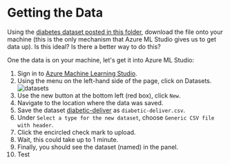 # Getting the Data
Using the [diabetes dataset posted in this folder](dataset_diab/diabetic-deliver.csv), download the file onto your machine (this
is the only mechanism that Azure ML Studio gives us to get data up). Is this ideal? Is there a better way to do this?

One the data is on your machine, let's get it into Azure ML Studio:

1. Sign in to [Azure Machine Learning Studio](https://studio.azureml.net/).
2. Using the menu on the left-hand side of the page, click on Datasets.
![datasets](images/experiments.png)
3. Use the new button at the bottom left (red box), click `New`.
4. Navigate to the location where the data was saved. 
5. Save the dataset [diabetic-deliver]('./dataset_diabetes/diabetic-deliver.csv') as `diabetic-deliver.csv`.
6. Under `Select a type for the new dataset`, choose `Generic CSV file with header`.
7. Click the encircled check mark to upload.
8. Wait, this could take up to 1 minute.
9. Finally, you should see the dataset (named) in the panel.
10. Test
